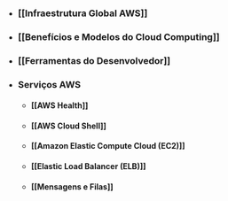 - ### [[Infraestrutura Global AWS]]
- ### [[Benefícios e Modelos do Cloud Computing]]
- ### [[Ferramentas do Desenvolvedor]]
- ### Serviços AWS
	- #### [[AWS Health]]
	- #### [[AWS Cloud Shell]]
	- #### [[Amazon Elastic Compute Cloud (EC2)]]
	- #### [[Elastic Load Balancer (ELB)]]
	- #### [[Mensagens e Filas]]
